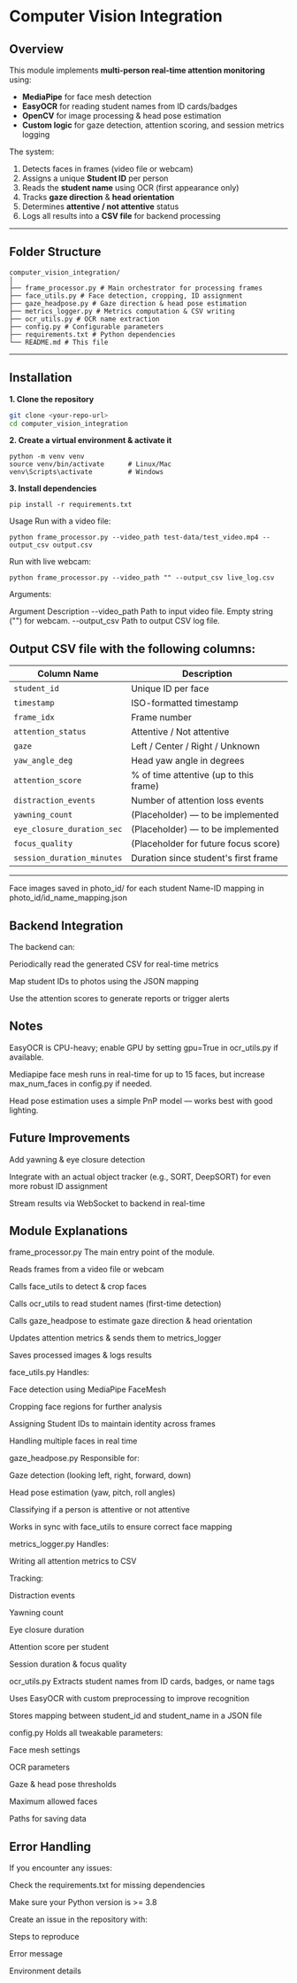 # Computer Vision Integration

## Overview
This module implements **multi-person real-time attention monitoring** using:
- **MediaPipe** for face mesh detection  
- **EasyOCR** for reading student names from ID cards/badges  
- **OpenCV** for image processing & head pose estimation  
- **Custom logic** for gaze detection, attention scoring, and session metrics logging  

The system:
1. Detects faces in frames (video file or webcam)  
2. Assigns a unique **Student ID** per person  
3. Reads the **student name** using OCR (first appearance only)  
4. Tracks **gaze direction** & **head orientation**  
5. Determines **attentive / not attentive** status  
6. Logs all results into a **CSV file** for backend processing  

---

## Folder Structure
```
computer_vision_integration/
│
├── frame_processor.py # Main orchestrator for processing frames
├── face_utils.py # Face detection, cropping, ID assignment
├── gaze_headpose.py # Gaze direction & head pose estimation
├── metrics_logger.py # Metrics computation & CSV writing
├── ocr_utils.py # OCR name extraction
├── config.py # Configurable parameters
├── requirements.txt # Python dependencies
└── README.md # This file
```

---

## Installation

**1. Clone the repository**
```bash
git clone <your-repo-url>
cd computer_vision_integration
```
**2. Create a virtual environment & activate it**
```
python -m venv venv
source venv/bin/activate      # Linux/Mac
venv\Scripts\activate         # Windows
```
**3. Install dependencies**
```
pip install -r requirements.txt
```

Usage
Run with a video file:
```
python frame_processor.py --video_path test-data/test_video.mp4 --output_csv output.csv
```

Run with live webcam:
```
python frame_processor.py --video_path "" --output_csv live_log.csv
```
Arguments:

Argument	Description
--video_path	Path to input video file. Empty string ("") for webcam.
--output_csv	Path to output CSV log file.

Output
CSV file with the following columns:
---
| Column Name               | Description                                              |
|---------------------------|----------------------------------------------------------|
| `student_id`              | Unique ID per face                                       |
| `timestamp`               | ISO-formatted timestamp                                  |
| `frame_idx`               | Frame number                                             |
| `attention_status`        | Attentive / Not attentive                                |
| `gaze`                    | Left / Center / Right / Unknown                          |
| `yaw_angle_deg`           | Head yaw angle in degrees                                |
| `attention_score`         | % of time attentive (up to this frame)                   |
| `distraction_events`      | Number of attention loss events                          |
| `yawning_count`           | (Placeholder) — to be implemented                        |
| `eye_closure_duration_sec`| (Placeholder) — to be implemented                        |
| `focus_quality`           | (Placeholder for future focus score)                     |
| `session_duration_minutes`| Duration since student's first frame                     |
---
Face images saved in photo_id/ for each student
Name-ID mapping in photo_id/id_name_mapping.json

## Backend Integration
The backend can:

Periodically read the generated CSV for real-time metrics

Map student IDs to photos using the JSON mapping

Use the attention scores to generate reports or trigger alerts

## Notes
EasyOCR is CPU-heavy; enable GPU by setting gpu=True in ocr_utils.py if available.

Mediapipe face mesh runs in real-time for up to 15 faces, but increase max_num_faces in config.py if needed.

Head pose estimation uses a simple PnP model — works best with good lighting.

## Future Improvements
Add yawning & eye closure detection

Integrate with an actual object tracker (e.g., SORT, DeepSORT) for even more robust ID assignment

Stream results via WebSocket to backend in real-time

## Module Explanations
frame_processor.py
The main entry point of the module.

Reads frames from a video file or webcam

Calls face_utils to detect & crop faces

Calls ocr_utils to read student names (first-time detection)

Calls gaze_headpose to estimate gaze direction & head orientation

Updates attention metrics & sends them to metrics_logger

Saves processed images & logs results

face_utils.py
Handles:

Face detection using MediaPipe FaceMesh

Cropping face regions for further analysis

Assigning Student IDs to maintain identity across frames

Handling multiple faces in real time

gaze_headpose.py
Responsible for:

Gaze detection (looking left, right, forward, down)

Head pose estimation (yaw, pitch, roll angles)

Classifying if a person is attentive or not attentive

Works in sync with face_utils to ensure correct face mapping

metrics_logger.py
Handles:

Writing all attention metrics to CSV

Tracking:

Distraction events

Yawning count

Eye closure duration

Attention score per student

Session duration & focus quality

ocr_utils.py
Extracts student names from ID cards, badges, or name tags

Uses EasyOCR with custom preprocessing to improve recognition

Stores mapping between student_id and student_name in a JSON file

config.py
Holds all tweakable parameters:

Face mesh settings

OCR parameters

Gaze & head pose thresholds

Maximum allowed faces

Paths for saving data

## Error Handling
If you encounter any issues:

Check the requirements.txt for missing dependencies

Make sure your Python version is >= 3.8

Create an issue in the repository with:

Steps to reproduce

Error message

Environment details
